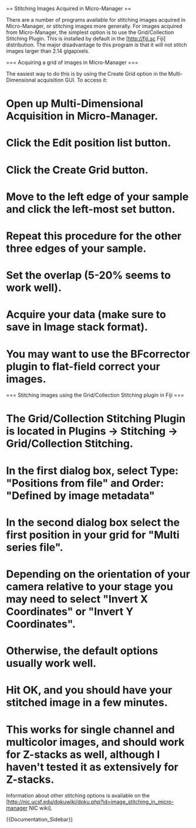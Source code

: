 == Stitching Images Acquired in Micro-Manager ==

There are a number of programs available for stitching images acquired 
in Micro-Manager, or stitching images more generally.  For images acquired 
from Micro-Manager, the simplest option is to use the 
Grid/Collection Stitching Plugin.  This is installed by default in the [http://fiji.sc Fiji] distribution. The major disadvantage to this program  is that it will not stitch images larger than 2.14 gigapixels. 

=== Acquiring a grid of images in Micro-Manager ===

The easiest way to do this is by using the Create Grid option in the Multi-Dimensional acquisition GUI.  To access it:

# Open up Multi-Dimensional Acquisition in Micro-Manager.
# Click the Edit position list button.
# Click the Create Grid button.
# Move to the left edge of your sample and click the left-most set button.
# Repeat this procedure for the other three edges of your sample.
# Set the overlap (5-20% seems to work well).
# Acquire your data (make sure to save in Image stack format).
# You may want to use the BFcorrector plugin to flat-field correct your images.

=== Stitching images using the Grid/Collection Stitching plugin in Fiji ===
# The Grid/Collection Stitching Plugin is located in Plugins -> Stitching -> Grid/Collection Stitching.
# In the first dialog box, select Type: "Positions from file" and Order: "Defined by image metadata"
# In the second dialog box select the first position in your grid for "Multi series file".
# Depending on the orientation of your camera relative to your stage you may need to select "Invert X Coordinates" or "Invert Y Coordinates".
# Otherwise, the default options usually work well.
# Hit OK, and you should have your stitched image in a few minutes.
# This works for single channel and multicolor images, and should work for Z-stacks as well, although I haven't tested it as extensively for Z-stacks.

Information about other stitching options is available on the [http://nic.ucsf.edu/dokuwiki/doku.php?id=image_stitching_in_micro-manager NIC wiki].

{{Documentation_Sidebar}}
